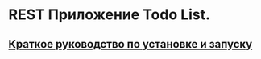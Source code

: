 # REST Приложение Todo List. 
## [Краткое руководство по установке и запуску](https://github.com/SergeevNikita/todo-list/blob/main/HELP.md)
